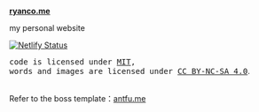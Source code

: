 **[ryanco.me](https://mr90.top)**

my personal website

[![Netlify Status](https://api.netlify.com/api/v1/badges/3ff05b53-e5b7-4f5f-9417-6fe524937f5e/deploy-status)](https://app.netlify.com/sites/ryanc/deploys)
<br>

<samp>code is licensed under <a href='./LICENSE'>MIT</a>,<br> words and images are licensed under <a href='https://creativecommons.org/licenses/by-nc-sa/4.0/'>CC BY-NC-SA 4.0</a></samp>.

<br>

<div style='font-size: 14px'>
Refer to the boss template：<a href='https://github.com/antfu/antfu.me'>antfu.me</a>
</div>
